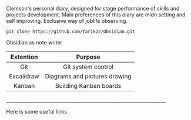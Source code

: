 Clemson's personal diary, designed for stage performance of skills and projects development. Main preferences of this diary are midn setting and self improving. Exclusive way of joblife observing.
```
git clone https://github.com/Yarik22/Obsidian.git
```
Obsidian as note writer
<table>
    <thead>
        <tr>
            <th align="center">Extention</th>
            <th align="center">Purpose</th>
        </tr>
    </thead>
    <tbody>
            <tr>
            <td align="center">Git</td>
            <td align="center">Git system control</td>
        </tr>
        <tr>
            <td align="center">Excalidraw</td>
            <td align="center">Diagrams and pictures drawing</td>
        </tr>
        <tr>
            <td align="center">Kanban</td>
            <td align="center">Building Kanban boards</td>
        </tr>
    </tbody>
</table>
____________________________________________________________________


Here is some useful links